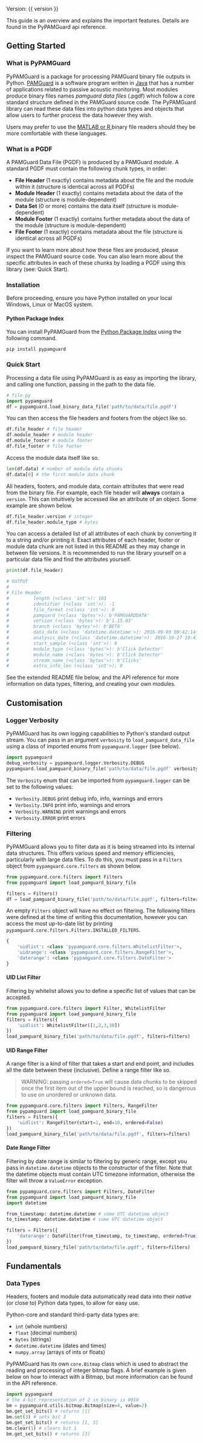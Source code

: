 Version: {{ version }}

This guide is an overview and explains the important features. Details are found in the PyPAMGuard api reference.

## Getting Started

### What is PyPAMGuard

PyPAMGuard is a package for processing PAMGuard binary file outputs in Python. [PAMGuard](https://www.pamguard.org/) is a software program written in [Java](https://www.java.com/en/) that has a number of applications related to passive acoustic monitoring. Most modules produce binary files names _pamguard data files_ (.pgdf) which follow a core standard structure defined in the PAMGuard source code. The PyPAMGuard library can read these data files into python data types and objects that allow users to further process the data however they wish.

Users may prefer to use the [MATLAB or R ](https://www.pamguard.org/matlabandr.html) binary file readers should they be more comfortable with these languages.

### What is a PGDF

A PAMGuard Data File (PGDF) is produced by a PAMGuard _module_. A standard PGDF must contain the following chunk types, in order:

- **File Header** (1 exactly) contains metadata about the file and the module within it (structure is identical across all PGDFs)
- **Module Header** (1 exactly) contains metadata about the data of the module (structure is module-dependent)
- **Data Set** (0 or more) contains the data itself (structure is module-dependent)
- **Module Footer** (1 exactly) contains further metadata about the data of the module (structure is module-dependent)
- **File Footer** (1 exactly) contains metadata about the file (structure is identical across all PGDFs)

If you want to learn more about how these files are produced, please inspect the PAMGuard source code. You can also learn more about the specific attributes in each of these chunks by loading a PGDF using this library (see: Quick Start).

### Installation

Before proceeding, ensure you have Python installed on your local Windows, Linux or MacOS system.

#### Python Package Index

You can install PyPAMGuard from the [Python Package Index](https://pypi.org/) using the following command.
```
pip install pypamguard
```

### Quick Start

Processing a data file using PyPAMGuard is as easy as importing the library, and calling one function, passing in the path to the data file. 

```python
# file.py
import pypamguard
df = pypamguard.load_binary_data_file('path/to/data/file.pgdf')
```

You can then access the file headers and footers from the object like so.

```python
df.file_header # file header
df.module_header # module header
df.module_footer # module footer
df.file_footer # file footer
```

Access the module data itself like so.

```python
len(df.data) # number of module data chunks
df.data[0] # the first module data chunk
```

All headers, footers, and module data, contain attributes that were read from the binary file. For example, each file header will **always** contain a `version`. This can intuitively be accessed like an attribute of an object. Some example are shown below.

```python
df.file_header.version # integer
df.file_header.module_type # bytes
```

You can access a detailed list of all attributes of each chunk by converting it to a string and/or printing it. Exact attributes of each header, footer or module data chunk are not listed in this README as they may change in between file versions. It is recommended to run the library yourself on a particular data file and find the attributes yourself.

```python
print(df.file_header)

# OUTPUT
#
# File Header
#         length (<class 'int'>): 103
#         identifier (<class 'int'>): -1
#         file_format (<class 'int'>): 0
#         pamguard (<class 'bytes'>): b'PAMGUARDDATA'
#         version (<class 'bytes'>): b'1.15.03'
#         branch (<class 'bytes'>): b'BETA'
#         data_date (<class 'datetime.datetime'>): 2016-09-03 00:42:14+00:00
#         analysis_date (<class 'datetime.datetime'>): 2016-10-27 19:43:26.511000+00:00
#         start_sample (<class 'int'>): 0
#         module_type (<class 'bytes'>): b'Click Detector'
#         module_name (<class 'bytes'>): b'Click Detector'
#         stream_name (<class 'bytes'>): b'Clicks'
#         extra_info_len (<class 'int'>): 0
```

See the extended README file below, and the API reference for more information on data types, filtering, and creating your own modules.

## Customisation

### Logger Verbosity

PyPAMGuard has its own logging capabilities to Python's standard output stream. You can pass in an argument `verbosity` to `load_pamguard_data_file` using a class of imported enums from `pypamguard.logger` (see below).

```python
import pypamguard
debug_verbosity = pypamguard.logger.Verbosity.DEBUG
pypamguard.load_pamguard_binary_file('path/to/data/file.pgdf' verbosity=debug_verbosity)
```

The `Verbosity` enum that can be imported from `pypamguard.logger` can be set to the following values:

- `Verbosity.DEBUG` print debug info, info, warnings and errors
- `Verbosity.INFO` print info, warnings and errors
- `Verbosity.WARNING` print warnings and errors
- `Verbosity.ERROR` print errors

### Filtering

PyPAMGuard allows you to filter data as it is being streamed into its internal data structures. This offers various speed and memory efficiencies, particularly with large data files. To do this, you must pass in a `Filters` object from `pypamguard.core.filters` as shown below.

```python
from pypamguard.core.filters import Filters
from pypamguard import load_pamguard_binary_file

filters = Filters()
df = load_pamguard_binary_file('path/to/data/file.pgdf', filters=filters)
```

An empty `Filters` object will have no effect on filtering. The following filters were defined at the time of writing this documentation, however you can access the most up-to-date list by printing `pypamguard.core.filters.Filters.INSTALLED_FILTERS`.

```python
{
    'uidlist': <class 'pypamguard.core.filters.WhitelistFilter'>,
    'uidrange': <class 'pypamguard.core.filters.RangeFilter'>,
    'daterange': <class 'pypamguard.core.filters.DateFilter'>
}
```

#### UID List Filter

Filtering by whitelist allows you to define a specific list of values that can be accepted.

```python
from pypamguard.core.filters import Filter, WhitelistFilter
from pypamguard import load_pamguard_binary_file
filters = Filters({
    'uidlist': WhitelistFilter([1,2,3,10])
})
load_pamguard_binary_file('path/to/data/file.pgdf', filters=filters)
```

#### UID Range Filter

A range filter is a kind of filter that takes a start and end point, and includes all the date between these (inclusive). Define a range filter like so.

> WARNING: passing `ordered=True` will cause data chunks to be skipped once the first item out of the upper bound is reached, so is dangerous to use on unordered or unknown data.

```python
from pypamguard.core.filters import Filters, RangeFilter
from pypamguard import load_pamguard_binary_file
filters = Filters({
    'uidlist': RangeFilter(start=1, end=10, ordered=False)
})
load_pamguard_binary_file('path/to/data/file.pgdf', filters=filters)
```

#### Date Range Filter

Filtering by date range is similar to filtering by generic range, except you pass in `datetime.datetime` objects to the constructor of the filter. Note that the datetime objects must contain UTC timezone information, otherwise the filter will throw a `ValueError` exception.

```python
from pypamguard.core.filters import Filters, DateFilter
from pypamguard import load_pamguard_binary_file
import datetime

from_timestamp: datetime.datetime # some UTC datetime object
to_timestamp: datetime.datetime # some UTC datetime object

filters = Filters({
    'daterange': DateFilter(from_timestamp, to_timestamp, ordered=True)
})
load_pamguard_binary_file('path/to/data/file.pgdf', filters=filters)
```





## Fundamentals

### Data Types

Headers, footers and module data automatically read data into their _native_ (or close to) Python data types, to allow for easy use. 

Python-core and standard third-party data types are:

- `int` (whole numbers)
- `float` (decimal numbers)
- `bytes` (strings) 
- `datetime.datetime` (dates and times)
- `numpy.array` (arrays of ints or floats)

PyPAMGuard has its own `core.Bitmap` class which is used to abstract the reading and processing of integer bitmap flags. A brief example is given below on how to interact with a Bitmap, but more information can be found in the API reference.

```python
import pypamguard
# the 4-bit representation of 2 in binary is 0010
bm = pypamguard.utils.bitmap.Bitmap(size=4, value=2) 
bm.get_set_bits() # returns [1]
bm.set(3) # sets bit 3
bm.get_set_bits() # returns [1, 3]
bm.clear(1) # clears bit 1
bm.get_set_bits() # returns [3] 
```
